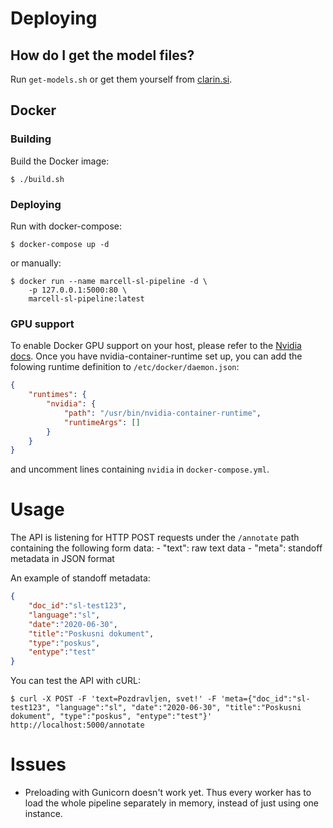 # Deploying

## How do I get the model files?
Run `get-models.sh` or get them yourself from [clarin.si](https://www.clarin.si/repository/xmlui/).

## Docker

### Building
Build the Docker image:

```console
$ ./build.sh
```

### Deploying
Run with docker-compose:

```console
$ docker-compose up -d
```

or manually:

```console
$ docker run --name marcell-sl-pipeline -d \
    -p 127.0.0.1:5000:80 \
    marcell-sl-pipeline:latest
```

### GPU support
To enable Docker GPU support on your host, please refer to the [Nvidia docs](https://developer.nvidia.com/nvidia-container-runtime).
Once you have nvidia-container-runtime set up, you can add the folowing runtime definition to `/etc/docker/daemon.json`:

```json
{
    "runtimes": {
        "nvidia": {
            "path": "/usr/bin/nvidia-container-runtime",
            "runtimeArgs": []
        }
    }
}
```

and uncomment lines containing `nvidia` in `docker-compose.yml`.


# Usage

The API is listening for HTTP POST requests under the `/annotate` path containing the following form data:
    - "text": raw text data
    - "meta": standoff metadata in JSON format

An example of standoff metadata:

```json
{
    "doc_id":"sl-test123",
    "language":"sl",
    "date":"2020-06-30",
    "title":"Poskusni dokument",
    "type":"poskus",
    "entype":"test"
}
```

You can test the API with cURL:

```console
$ curl -X POST -F 'text=Pozdravljen, svet!' -F 'meta={"doc_id":"sl-test123", "language":"sl", "date":"2020-06-30", "title":"Poskusni dokument", "type":"poskus", "entype":"test"}' http://localhost:5000/annotate 
```


# Issues

- Preloading with Gunicorn doesn't work yet. Thus every worker has to load the whole pipeline separately in memory, instead of just using one instance.
